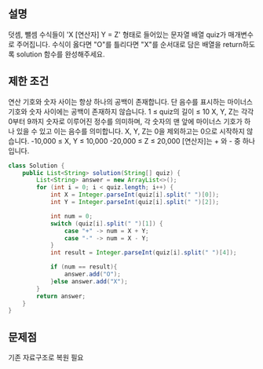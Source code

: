 
## 설명 
덧셈, 뺄셈 수식들이 'X [연산자] Y = Z' 형태로 들어있는 문자열 배열 quiz가 매개변수로 주어집니다. 
수식이 옳다면 "O"를 틀리다면 "X"를 순서대로 담은 배열을 return하도록 solution 함수를 완성해주세요.

## 제한 조건
연산 기호와 숫자 사이는 항상 하나의 공백이 존재합니다. 
단 음수를 표시하는 마이너스 기호와 숫자 사이에는 공백이 존재하지 않습니다.
1 ≤ quiz의 길이 ≤ 10
X, Y, Z는 각각 0부터 9까지 숫자로 이루어진 정수를 의미하며, 
각 숫자의 맨 앞에 마이너스 기호가 하나 있을 수 있고 이는 음수를 의미합니다.
X, Y, Z는 0을 제외하고는 0으로 시작하지 않습니다.
-10,000 ≤ X, Y ≤ 10,000
-20,000 ≤ Z ≤ 20,000
[연산자]는 + 와 - 중 하나입니다.


``` java
class Solution {
    public List<String> solution(String[] quiz) {
        List<String> answer = new ArrayList<>();
        for (int i = 0; i < quiz.length; i++) {
            int X = Integer.parseInt(quiz[i].split(" ")[0]);
            int Y = Integer.parseInt(quiz[i].split(" ")[2]);

            int num = 0;
            switch (quiz[i].split(" ")[1]) {
                case "+" -> num = X + Y;
                case "-" -> num = X - Y;
            }
            int result = Integer.parseInt(quiz[i].split(" ")[4]);

            if (num == result){
                answer.add("O");
            }else answer.add("X");
        }
        return answer;
    }
}
```
## 문제점

기존 자료구조로 복원 필요